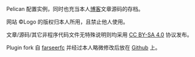 
Pelican 配置实例，同时也充当本人[博客][blog]文章源码的存档。

网站 ©Logo 的版权归本人所用，且禁止他人使用。

文章/源码/其它非程序代码文件无特殊说明则均采用 [CC BY-SA 4.0][by-sa] 协议发布。

Plugin fork 自 [farseerfc][fc] 并经过本人略微修改后放在 [Github][git] 上。

[blog]: https://bitbili.net
[by-sa]: https://creativecommons.org/licenses/by-sa/4.0/
[fc]: https://github.com/farseerfc/pelican-plugins
[git]: https://github.com/Bekcpear/pelican-plugins
